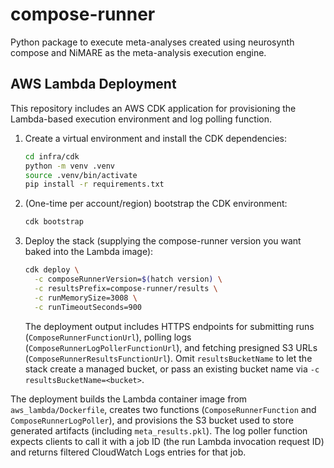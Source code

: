 # compose-runner

Python package to execute meta-analyses created using neurosynth compose and NiMARE
as the meta-analysis execution engine.

## AWS Lambda Deployment

This repository includes an AWS CDK application for provisioning the Lambda-based
execution environment and log polling function.

1. Create a virtual environment and install the CDK dependencies:
   ```bash
   cd infra/cdk
   python -m venv .venv
   source .venv/bin/activate
   pip install -r requirements.txt
   ```
2. (One-time per account/region) bootstrap the CDK environment:
   ```bash
   cdk bootstrap
   ```
3. Deploy the stack (supplying the compose-runner version you want baked into the Lambda image):
   ```bash
   cdk deploy \
     -c composeRunnerVersion=$(hatch version) \
     -c resultsPrefix=compose-runner/results \
     -c runMemorySize=3008 \
     -c runTimeoutSeconds=900
   ```
   The deployment output includes HTTPS endpoints for submitting runs (`ComposeRunnerFunctionUrl`), polling logs (`ComposeRunnerLogPollerFunctionUrl`), and fetching presigned S3 URLs (`ComposeRunnerResultsFunctionUrl`).
   Omit `resultsBucketName` to let the stack create a managed bucket, or pass an
   existing bucket name via `-c resultsBucketName=<bucket>`.

The deployment builds the Lambda container image from `aws_lambda/Dockerfile`,
creates two functions (`ComposeRunnerFunction` and `ComposeRunnerLogPoller`),
and provisions the S3 bucket used to store generated artifacts (including
`meta_results.pkl`). The log poller function expects clients to call it with a
job ID (the run Lambda invocation request ID) and returns filtered CloudWatch Logs
entries for that job.

